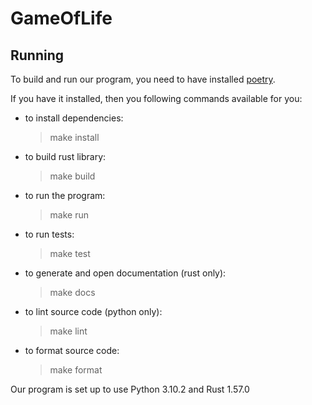 # GameOfLife

## Running

To build and run our program, you need to have installed [poetry](https://python-poetry.org/docs/#installation).

If you have it installed, then you following commands available for you:

- to install dependencies:
    > make install

- to build rust library:
    > make build

- to run the program:
    > make run

- to run tests:
    > make test

- to generate and open documentation (rust only):
    > make docs

- to lint source code (python only):
    > make lint

- to format source code:
    > make format

Our program is set up to use Python 3.10.2 and Rust 1.57.0
